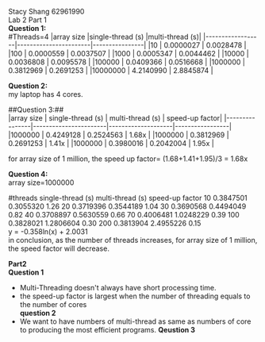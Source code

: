 Stacy Shang 62961990  
Lab 2 Part 1  
**Question 1:**    
 #Threads=4
 |array size        |single-thread (s)      |multi-thread (s)|
 |------------------|-----------------------|----------------|
 |10                |   0.0000027           |  0.0028478     |
 |100               |   0.0000559           |  0.0037507     |
 |1000              |   0.0005347           |  0.0044462     |
 |10000             |   0.0036808           |  0.0095578     |
 |100000            |   0.0409366           |  0.0516668     |
 |1000000           |   0.3812969           |  0.2691253     |
 |10000000          |   4.2140990           |  2.8845874     |
 
 **Question 2:**  
 my laptop has 4 cores.  
 
 ##Question 3:##  
 |array size      |  single-thread (s)    |  multi-thread (s)  |  speed-up factor|
 |----------------|-----------------------|--------------------|-----------------|
 |1000000         |      0.4249128        |     0.2524563      |     1.68x       |
 |1000000         |      0.3812969        |     0.2691253      |     1.41x       |
 |1000000         |      0.3980016        |     0.2042004      |     1.95x       |  
 
 for array size of 1 million, the speed up factor= (1.68+1.41+1.95)/3 = 1.68x
 
 **Question 4:**  
 array size=1000000  
 
 #threads        single-thread (s)      multi-thread (s)    speed-up factor
 10                 0.3847501             0.3055320             1.26
 20                 0.3719396             0.3544189             1.04
 30                 0.3690568             0.4494049             0.82
 40                 0.3708897             0.5630559             0.66
 70                 0.4006481             1.0248229             0.39
 100                0.3828021             1.2806604             0.30
 200                0.3813904             2.4955226             0.15  
 y = -0.358ln(x) + 2.0031  
 in conclusion, as the number of threads increases, for array size of 1 million, the speed factor will decrease.  
 
 **Part2**   
 **Question 1**  
 - Multi-Threading doesn't always have short processing time.
 - the speed-up factor is largest when the number of threading equals to the number of cores  
 **question 2**  
 - We want to have numbers of multi-thread as same as numbers of core to producing the most efficient programs.
 **Qeustion 3**
 
